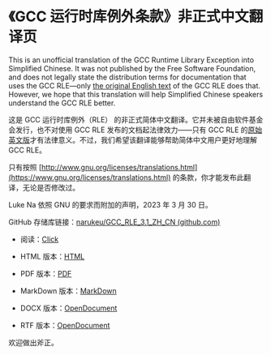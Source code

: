 # 《GCC 运行时库例外条款》非正式中文翻译页

This is an unofficial translation of the GCC Runtime Library Exception into Simplified Chinese. It was not published by the Free Software Foundation, and does not legally state the distribution terms for documentation that uses the GCC RLE—only [the original English text](https://www.gnu.org/licenses/gcc-exception-3.1.en.html) of the GCC RLE does that. However, we hope that this translation will help Simplified Chinese speakers understand the GCC RLE better. 

这是 GCC 运行时库例外（RLE） 的非正式简体中文翻译。它并未被自由软件基金会发行，也不对使用 GCC RLE 发布的文档起法律效力——只有 GCC RLE 的[原始英文版](https://www.gnu.org/licenses/gcc-exception-3.1.en.html)才有法律意义。不过，我们希望该翻译能够帮助简体中文用户更好地理解 GCC RLE。

只有按照 [http://www.gnu.org/licenses/translations.html](https://www.gnu.org/licenses/translations.html) 的条款，你才能发布此翻译，无论是否修改过。

Luke Na 依照 GNU 的要求而附加的声明，2023 年 3 月 30 日。



GitHub 存储库链接：[narukeu/GCC_RLE_3.1_ZH_CN (github.com)](https://github.com/narukeu/GCC_RLE_3.1_ZH_CN)

- 阅读：[Click](https://narukeu.github.io/GCC_RLE_3.1_ZH_CN/GCC_RLE_3.1_ZH_CN)

- HTML 版本：[HTML](https://github.com/narukeu/GCC_RLE_3.1_ZH_CN/raw/main/GCC_RLE_3.1_ZH_CN.html)
- PDF 版本：[PDF](https://github.com/narukeu/GCC_RLE_3.1_ZH_CN/raw/main/GCC_RLE_3.1_ZH_CN.pdf)
- MarkDown 版本：[MarkDown](https://github.com/narukeu/GCC_RLE_3.1_ZH_CN/raw/main/GCC_RLE_3.1_ZH_CN.md)
- DOCX 版本：[OpenDocument](https://github.com/narukeu/GCC_RLE_3.1_ZH_CN/raw/main/GCC_RLE_3.1_ZH_CN.docx)
- RTF 版本：[OpenDocument](https://github.com/narukeu/GCC_RLE_3.1_ZH_CN/raw/main/GCC_RLE_3.1_ZH_CN.rtf)



欢迎做出斧正。